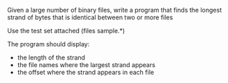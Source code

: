 
Given a large number of binary files, write a program that finds the
longest strand of bytes that is identical between two or more files

Use the test set attached (files sample.*)

The program should display:
- the length of the strand
- the file names where the largest strand appears
- the offset where the strand appears in each file
